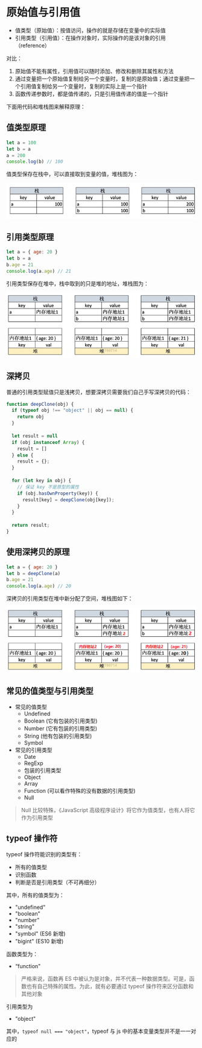 # 原始值与引用值

- 值类型（原始值）：按值访问，操作的就是存储在变量中的实际值
- 引用类型（引用值）：在操作对象时，实际操作的是该对象的引用（reference）

对比：

1. 原始值不能有属性，引用值可以随时添加、修改和删除其属性和方法
2. 通过变量把一个原始值复制给另一个变量时，复制的是原始值；通过变量把一个引用值复制给另一个变量时，复制的实际上是一个指针
3. 函数传递参数时，都是值传递的，只是引用值传递的值是一个指针

下面用代码和堆栈图来解释原理：

## 值类型原理

```javascript
let a = 100
let b = a
a = 200
console.log(b) // 100
```

值类型保存在栈中，可以直接取到变量的值，堆栈图为：

![](./img/value-and-reference1.png)

## 引用类型原理

```javascript
let a = { age: 20 }
let b = a
b.age = 21
console.log(a.age) // 21
```

引用类型保存在堆中，栈中取到的只是堆的地址，堆栈图为：

![](./img/value-and-reference2.png)

## 深拷贝

普通的引用类型赋值只是浅拷贝，想要深拷贝需要我们自己手写深拷贝的代码：

```js
function deepClone(obj) {
  if (typeof obj !== "object" || obj == null) {
    return obj
  }

  let result = null
  if (obj instanceof Array) {
    result = []
  } else {
    result = {};
  }

  for (let key in obj) {
    // 保证 key 不是原型的属性
    if (obj.hasOwnProperty(key)) {
      result[key] = deepClone(obj[key]);
    }
  }

  return result;
}
```

## 使用深拷贝的原理

```js
let a = { age: 20 }
let b = deepClone(a)
b.age = 21
console.log(a.age) // 20
```

深拷贝的引用类型在堆中新分配了空间，堆栈图如下：

![](./img/value-and-reference3.png)

## 常见的值类型与引用类型

- 常见的值类型
  - Undefined
  - Boolean (它有包装的引用类型)
  - Number (它有包装的引用类型)
  - String (他有包装的引用类型)
  - Symbol
- 常见的引用类型
  - Date
  - RegExp
  - 包装的引用类型
  - Object
  - Array
  - Function (可以看作特殊的没有数据的引用类型)
  - Null

> Null 比较特殊，《JavaScript 高级程序设计》将它作为值类型，也有人将它作为引用类型

## typeof 操作符

typeof 操作符能识别的类型有：

- 所有的值类型
- 识别函数
- 判断是否是引用类型（不可再细分）

其中，所有的值类型为：

- "undefined"
- "boolean"
- "number"
- "string"
- "symbol" (ES6 新增)
- "bigint" (ES10 新增)

函数类型为：

- “function"

> 严格来说，函数再 ES 中被认为是对象，并不代表一种数据类型。可是，函数也有自己特殊的属性。为此，就有必要通过 typeof 操作符来区分函数和其他对象

引用类型为

- "object"

其中，`typeof null === "object"`，typeof 与 js 中的基本变量类型并不是一一对应的